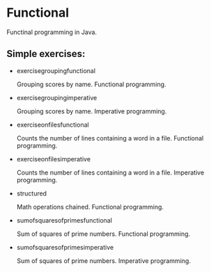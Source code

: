 # Functional
Functinal programming in Java.

## Simple exercises:
- exercisegroupingfunctional

  Grouping scores by name. Functional programming.


- exercisegroupingimperative

  Grouping scores by name. Imperative programming.


- exerciseonfilesfunctional

  Counts the number of lines containing a word in a file. Functional programming.


- exerciseonfilesimperative

  Counts the number of lines containing a word in a file. Imperative programming.


- structured

  Math operations chained. Functional programming.


- sumofsquaresofprimesfunctional

  Sum of squares of prime numbers. Functional programming.


- sumofsquaresofprimesimperative

  Sum of squares of prime numbers. Imperative programming.
